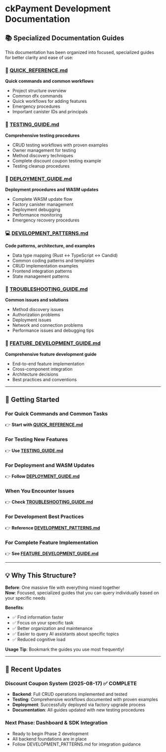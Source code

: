 # ckPayment Development Documentation

## 📚 Specialized Documentation Guides

This documentation has been organized into focused, specialized guides for better clarity and ease of use:

### 🔧 [QUICK_REFERENCE.md](QUICK_REFERENCE.md)
**Quick commands and common workflows**
- Project structure overview
- Common dfx commands
- Quick workflows for adding features
- Emergency procedures
- Important canister IDs and principals

### 🧪 [TESTING_GUIDE.md](TESTING_GUIDE.md)  
**Comprehensive testing procedures**
- CRUD testing workflows with proven examples
- Owner management for testing
- Method discovery techniques
- Complete discount coupon testing example
- Testing cleanup procedures

### 🚀 [DEPLOYMENT_GUIDE.md](DEPLOYMENT_GUIDE.md)
**Deployment procedures and WASM updates**
- Complete WASM update flow
- Factory canister management
- Deployment debugging
- Performance monitoring
- Emergency recovery procedures

### 💻 [DEVELOPMENT_PATTERNS.md](DEVELOPMENT_PATTERNS.md)
**Code patterns, architecture, and examples**
- Data type mapping (Rust ↔ TypeScript ↔ Candid)
- Common coding patterns and templates
- CRUD implementation examples
- Frontend integration patterns
- State management patterns

### 🔧 [TROUBLESHOOTING_GUIDE.md](TROUBLESHOOTING_GUIDE.md)
**Common issues and solutions**
- Method discovery issues
- Authorization problems
- Deployment issues
- Network and connection problems
- Performance issues and debugging tips

### 📖 [FEATURE_DEVELOPMENT_GUIDE.md](FEATURE_DEVELOPMENT_GUIDE.md)
**Comprehensive feature development guide**
- End-to-end feature implementation
- Cross-component integration
- Architecture decisions
- Best practices and conventions

---

## 🎯 Getting Started

### For Quick Commands and Common Tasks
👉 **Start with [QUICK_REFERENCE.md](QUICK_REFERENCE.md)**

### For Testing New Features
👉 **Use [TESTING_GUIDE.md](TESTING_GUIDE.md)**

### For Deployment and WASM Updates
👉 **Follow [DEPLOYMENT_GUIDE.md](DEPLOYMENT_GUIDE.md)**

### When You Encounter Issues
👉 **Check [TROUBLESHOOTING_GUIDE.md](TROUBLESHOOTING_GUIDE.md)**

### For Development Best Practices
👉 **Reference [DEVELOPMENT_PATTERNS.md](DEVELOPMENT_PATTERNS.md)**

### For Complete Feature Implementation
👉 **See [FEATURE_DEVELOPMENT_GUIDE.md](FEATURE_DEVELOPMENT_GUIDE.md)**

---

## 💡 Why This Structure?

**Before**: One massive file with everything mixed together  
**Now**: Focused, specialized guides that you can query individually based on your specific needs

**Benefits**:
- ✅ Find information faster
- ✅ Focus on your specific task
- ✅ Better organization and maintenance
- ✅ Easier to query AI assistants about specific topics
- ✅ Reduced cognitive load

**Usage Tip**: Bookmark the guides you use most frequently!

---

## 🚀 Recent Updates

### Discount Coupon System (2025-08-17) ✅ COMPLETE
- **Backend**: Full CRUD operations implemented and tested
- **Testing**: Comprehensive workflows documented with proven examples
- **Deployment**: Successfully deployed via factory upgrade process
- **Documentation**: All guides updated with new testing procedures

### Next Phase: Dashboard & SDK Integration
- Ready to begin Phase 2 development
- All backend foundations are in place
- Follow DEVELOPMENT_PATTERNS.md for integration guidance
